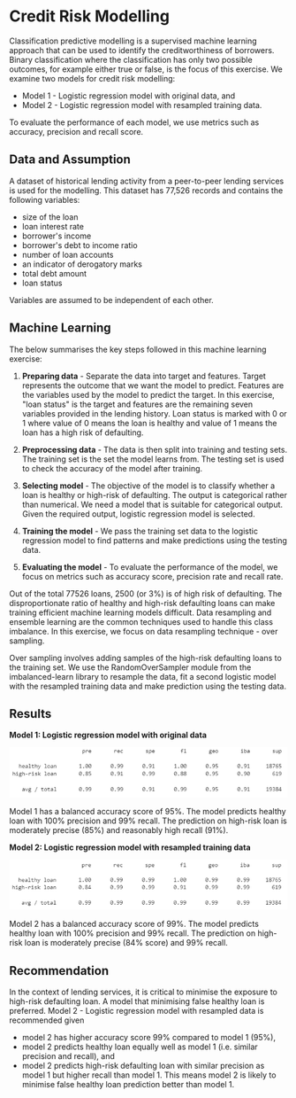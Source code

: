 # Credit Risk Modelling

Classification predictive modelling is a supervised machine learning approach that can be used to identify the creditworthiness of borrowers. Binary classification where the classification has only two possible outcomes, for example either true or false, is the focus of this exercise. We examine two models for credit risk modelling:
* Model 1 - Logistic regression model with original data, and
* Model 2 - Logistic regression model with resampled training data.

To evaluate the performance of each model, we use metrics such as accuracy, precision and recall score.

## Data and Assumption
A dataset of historical lending activity from a peer-to-peer lending services is used for the modelling. This dataset has 77,526 records and contains the following variables:
* size of the loan
* loan interest rate
* borrower's income
* borrower's debt to income ratio
* number of loan accounts
* an indicator of derogatory marks
* total debt amount
* loan status

Variables are assumed to be independent of each other. <br>

## Machine Learning
The below summarises the key steps followed in this machine learning exercise:
1. **Preparing data** - Separate the data into target and features. Target represents the outcome that we want the model to predict. Features are the variables used by the model to predict the target. In this exercise, "loan status" is the target and features are the remaining seven variables provided in the lending history. Loan status is marked with 0 or 1 where value of 0 means the loan is healthy and value of 1 means the loan has a high risk of defaulting.

2. **Preprocessing data** - The data is then split into training and testing sets. The training set is the set the model learns from. The testing set is used to check the accuracy of the model after training.

3. **Selecting model** - The objective of the model is to classify whether a loan is healthy or high-risk of defaulting. The output is categorical rather than numerical. We need a model that is suitable for categorical output. Given the required output, logistic regression model is selected. 

4. **Training the model** - We pass the training set data to the logistic regression model to find patterns and make predictions using the testing data. 

5. **Evaluating the model** - To evaluate the performance of the model, we focus on metrics such as accuracy score, precision rate and recall rate. 


Out of the total 77526 loans, 2500 (or 3%) is of high risk of defaulting. The disproportionate ratio of healthy and high-risk defaulting loans can make training efficient machine learning models difficult. Data resampling and ensemble learning are the common techniques used to handle this class imbalance. In this exercise, we focus on data resampling technique - over sampling.

Over sampling involves adding samples of the high-risk defaulting loans to the training set. We use the RandomOverSampler module from the imbalanced-learn library to resample the data, fit a second logistic model with the resampled training data and make prediction using the testing data. 

## Results
**Model 1: Logistic regression model with original data**

![](model1_classification_report.png) 

Model 1 has a balanced accuracy score of 95%. The model predicts healthy loan with 100% precision and 99% recall. The prediction on high-risk loan is moderately precise (85%) and reasonably high recall (91%). 

**Model 2: Logistic regression model with resampled training data**

![](model2_classification_report.png)

Model 2 has a balanced accuracy score of 99%. The model predicts healthy loan with 100% precision and 99% recall. The prediction on high-risk loan is moderately precise (84% score) and 99% recall. 

## Recommendation

In the context of lending services, it is critical to minimise the exposure to high-risk defaulting loan. A model that minimising false healthy loan is preferred. Model 2 - Logistic regression model with resampled data is recommended given
* model 2 has higher accuracy score 99% compared to model 1 (95%), 
* model 2 predicts healthy loan equally well as model 1 (i.e. similar precision and recall), and 
* model 2 predicts high-risk defaulting loan with similar precision as model 1 but higher recall than model 1. This means model 2 is likely to minimise false healthy loan prediction better than model 1. 
